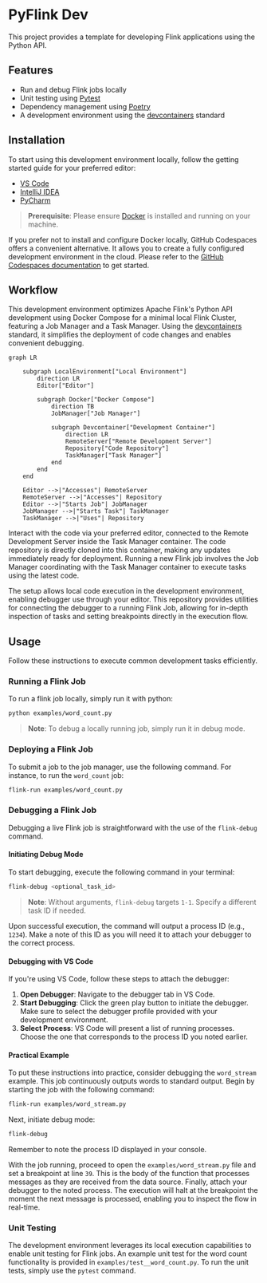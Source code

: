 # PyFlink Dev

This project provides a template for developing Flink applications using the Python API.

## Features

- Run and debug Flink jobs locally
- Unit testing using [Pytest](https://pytest.org/)
- Dependency management using [Poetry](https://python-poetry.org/)
- A development environment using the [devcontainers](https://containers.dev/) standard

## Installation

To start using this development environment locally, follow the getting started guide for your preferred editor:

- [VS Code](https://code.visualstudio.com/docs/devcontainers/containers)
- [IntelliJ IDEA](https://www.jetbrains.com/help/idea/connect-to-devcontainer.html)
- [PyCharm](https://www.jetbrains.com/help/pycharm/connect-to-devcontainer.html)

> **Prerequisite**: Please ensure [Docker](https://www.docker.com/) is installed and running on your machine.

If you prefer not to install and configure Docker locally, GitHub Codespaces offers a convenient alternative. It allows you to create a fully configured development environment in the cloud. Please refer to the [GitHub Codespaces documentation](https://docs.github.com/en/codespaces) to get started.

## Workflow

This development environment optimizes Apache Flink's Python API development using Docker Compose for a minimal local Flink Cluster, featuring a Job Manager and a Task Manager. Using the [devcontainers](https://containers.dev/) standard, it simplifies the deployment of code changes and enables convenient debugging.

```mermaid
graph LR

    subgraph LocalEnvironment["Local Environment"]
        direction LR
        Editor["Editor"]

        subgraph Docker["Docker Compose"]
            direction TB
            JobManager["Job Manager"]

            subgraph Devcontainer["Development Container"]
                direction LR
                RemoteServer["Remote Development Server"]
                Repository["Code Repository"]
                TaskManager["Task Manager"]
            end
        end
    end

    Editor -->|"Accesses"| RemoteServer
    RemoteServer -->|"Accesses"| Repository
    Editor -->|"Starts Job"| JobManager
    JobManager -->|"Starts Task"| TaskManager
    TaskManager -->|"Uses"| Repository
```

Interact with the code via your preferred editor, connected to the Remote Development Server inside the Task Manager container. The code repository is directly cloned into this container, making any updates immediately ready for deployment. Running a new Flink job involves the Job Manager coordinating with the Task Manager container to execute tasks using the latest code.

The setup allows local code execution in the development environment, enabling debugger use through your editor. This repository provides utilities for connecting the debugger to a running Flink Job, allowing for in-depth inspection of tasks and setting breakpoints directly in the execution flow.

## Usage

Follow these instructions to execute common development tasks efficiently.

### Running a Flink Job

To run a flink job locally, simply run it with python:

```bash
python examples/word_count.py
```

> **Note**: To debug a locally running job, simply run it in debug mode.

### Deploying a Flink Job

To submit a job to the job manager, use the following command. For instance, to run the `word_count` job:

```bash
flink-run examples/word_count.py
```

### Debugging a Flink Job

Debugging a live Flink job is straightforward with the use of the `flink-debug` command.

#### Initiating Debug Mode

To start debugging, execute the following command in your terminal:

```bash
flink-debug <optional_task_id>
```

> **Note**: Without arguments, `flink-debug` targets `1-1`. Specify a different task ID if needed.

Upon successful execution, the command will output a process ID (e.g., `1234`). Make a note of this ID as you will need it to attach your debugger to the correct process.

#### Debugging with VS Code

If you're using VS Code, follow these steps to attach the debugger:

1. **Open Debugger**: Navigate to the debugger tab in VS Code.
2. **Start Debugging**: Click the green play button to initiate the debugger. Make sure to select the  debugger profile provided with your development environment.
3. **Select Process**: VS Code will present a list of running processes. Choose the one that corresponds to the process ID you noted earlier.

#### Practical Example

To put these instructions into practice, consider debugging the `word_stream` example. This job continuously outputs words to standard output. Begin by starting the job with the following command:

```bash
flink-run examples/word_stream.py
```

Next, initiate debug mode:

```bash
flink-debug
```

Remember to note the process ID displayed in your console.

With the job running, proceed to open the `examples/word_stream.py` file and set a breakpoint at line `39`. This is the body of the function that processes messages as they are received from the data source. Finally, attach your debugger to the noted process. The execution will halt at the breakpoint the moment the next message is processed, enabling you to inspect the flow in real-time.

### Unit Testing

The development environment leverages its local execution capabilities to enable unit testing for Flink jobs. An example unit test for the word count functionality is provided in `examples/test__word_count.py`. To run the unit tests, simply use the `pytest` command.
